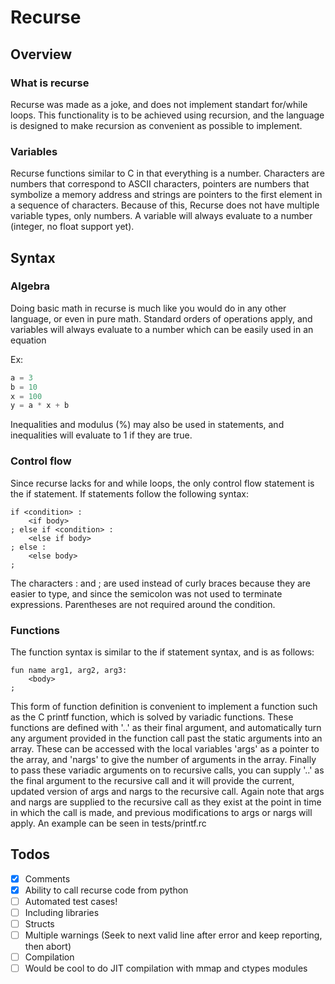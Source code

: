 # Recurse
## Overview
### What is recurse
Recurse was made as a joke, and does not implement standart for/while loops. This functionality is to be achieved using recursion, and the language is designed to make recursion as convenient as possible to implement.

### Variables
Recurse functions similar to C in that everything is a number. Characters are numbers that correspond to ASCII characters, pointers are numbers that symbolize a memory address and strings are pointers to the first element in a sequence of characters. Because of this, Recurse does not have multiple variable types, only numbers. A variable will always evaluate to a number (integer, no float support yet). 

## Syntax
### Algebra
Doing basic math in recurse is much like you would do in any other language, or even in pure math. Standard orders of operations apply, and variables will always evaluate to a number which can be easily used in an equation

Ex:
```Python
a = 3
b = 10
x = 100
y = a * x + b
```

Inequalities and modulus (%) may also be used in statements, and inequalities will evaluate to 1 if they are true.

### Control flow
Since recurse lacks for and while loops, the only control flow statement is the if statement. If statements follow the following syntax:
```
if <condition> :
    <if body>
; else if <condition> :
    <else if body>
; else :
    <else body>
;
```
The characters : and ; are used instead of curly braces because they are easier to type, and since the semicolon was not used to terminate expressions. Parentheses are not required around the condition.

### Functions
The function syntax is similar to the if statement syntax, and is as follows:
```
fun name arg1, arg2, arg3:
    <body>
;
```
This form of function definition is convenient to implement a function such as the C printf function, which is solved by variadic functions. These functions are defined with '..' as their final argument, and automatically turn any argument provided in the function call past the static arguments into an array. These can be accessed with the local variables 'args' as a pointer to the array, and 'nargs' to give the number of arguments in the array. Finally to pass these variadic arguments on to recursive calls, you can supply '..' as the final argument to the recursive call and it will provide the current, updated version of args and nargs to the recursive call. Again note that args and nargs are supplied to the recursive call as they exist at the point in time in which the call is made, and previous modifications to args or nargs will apply. An example can be seen in tests/printf.rc

## Todos
- [x] Comments
- [x] Ability to call recurse code from python
- [ ] Automated test cases!
- [ ] Including libraries
- [ ] Structs
- [ ] Multiple warnings (Seek to next valid line after error and keep reporting, then abort)
- [ ] Compilation
- [ ] Would be cool to do JIT compilation with mmap and ctypes modules